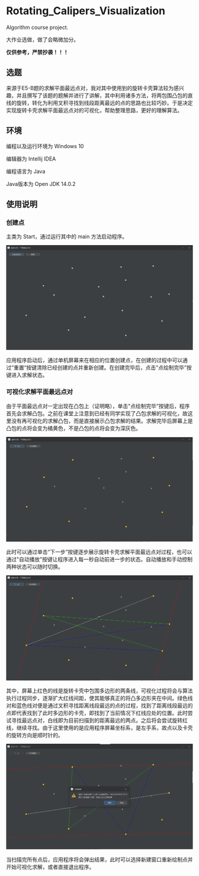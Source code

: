 # Rotating_Calipers_Visualization

Algorithm course project.

大作业选做，做了会略微加分。

**仅供参考，严禁抄袭！！！**

## 选题

来源于E5-B题的求解平面最远点对，我对其中使用到的旋转卡壳算法较为感兴趣，并且撰写了该题的题解并进行了讲解，其中利用诸多方法，将两包围凸包的直线的旋转，转化为利用叉积寻找到线段距离最远的点的思路也比较巧妙。于是决定实现旋转卡壳求解平面最远点对的可视化，帮助整理思路，更好的理解算法。

## 环境

编程以及运行环境为 Windows 10

编辑器为 Intellij IDEA

编程语言为 Java

Java版本为 Open JDK 14.0.2

## 使用说明

### 创建点

主类为 Start，通过运行其中的 main 方法启动程序。

![image-20221231185554514](.\img\image-20221231185554514.png)

应用程序启动后，通过单机屏幕来在相应的位置创建点，在创建的过程中可以通过”重置“按键清除已经创建的点并重新创建。在创建完毕后，点击"点绘制完毕”按键进入求解状态。

### 可视化求解平面最远点对

由于平面最远点对一定出现在凸包上（证明略），单击"点绘制完毕”按键后，程序首先会求解凸包。之前在课堂上注意到已经有同学实现了凸包求解的可视化，故这里没有再可视化的求解凸包，而是直接展示凸包求解的结果。求解完毕后屏幕上是凸包的点将会变为橘黄色，不是凸包的点将会变为深灰色。

![image-20221231190006086](.\img\image-20221231190006086.png)

此时可以通过单击“下一步”按键逐步展示旋转卡壳求解平面最远点对过程，也可以通过"自动播放"按键让程序进入每一秒自动前进一步的状态。自动播放和手动控制两种状态可以随时切换。

![image-20221231190505439](.\img\image-20221231190505439.png)

其中，屏幕上红色的线是旋转卡壳中包围多边形的两条线，可视化过程将会与算法执行过程同步，逐渐扩大红线间距，使其能够真正的将凸多边形夹在中间。绿色线对和蓝色线对便是通过叉积寻找距离线段最远的点的过程，找到了距离线段最远的点即代表找到了此时多边形的卡壳，即找到了当前情况下红线应处的位置。此时尝试寻找最远点对，白线即为目前扫描到的距离最远的两点。之后将会尝试旋转红线，继续寻找。由于这里使用的是应用程序屏幕坐标系，是左手系，故点以及卡壳的旋转方向是顺时针的。

![image-20221231191029658](.\img\image-20221231191029658.png)

当扫描完所有点后，应用程序将会弹出结果，此时可以选择新建窗口重新绘制点并开始可视化求解，或者直接退出程序。